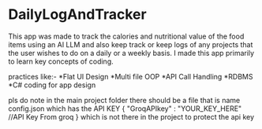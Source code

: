 # DailyLogAndTracker

This app was made to track the calories and nutritional value of the food items using an AI LLM and also keep track or keep logs of any projects that the user wishes to do on a daily or a weekly basis.
I made this app primarily to learn key concepts of coding.

practices like:-
*Flat UI Design
*Multi file OOP
*API Call Handling
*RDBMS
*C# coding for app design

pls do note in the main project folder there should be a file that is name config.json which has the API KEY 
{
"GroqAPIkey" : "YOUR_KEY_HERE" //API Key From groq
}
which is not there in the project to protect the api key
